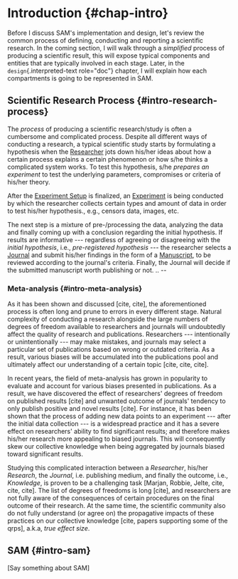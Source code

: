 Introduction {#chap-intro}
============

Before I discuss SAM's implementation and design, let's review the
common process of defining, conducting and reporting a scientific
research. In the coming section, I will walk through a *simplified*
process of producing a scientific result, this will expose typical
components and entities that are typically involved in each stage.
Later, in the `design`{.interpreted-text role="doc"} chapter, I will
explain how each compartments is going to be represented in SAM.

Scientific Research Process {#intro-research-process}
---------------------------

The *process* of producing a scientific research/study is often a
cumbersome and complicated process. Despite all different ways of
conducting a research, a typical scientific study starts by formulating
a hypothesis when the [Researcher](design.rst#design-researcher) jots
down his/her ideas about how a certain process explains a certain
phenomenon or how s/he thinks a complicated system works. To test this
hypothesis, s/he *prepares an experiment* to test the underlying
parameters, compromises or criteria of his/her theory.

After the [Experiment Setup](design.rst#design-experiment-setup) is
finalized, an [Experiment](design.rst#design-experiment) is being
conducted by which the researcher collects certain types and amount of
data in order to test his/her hypothesis., e.g., censors data, images,
etc.

The next step is a mixture of pre-/processing the data, analyzing the
data and finally coming up with a conclusion regarding the initial
hypothesis. If results are informative --- regardless of agreeing or
disagreeing with the *initial hypothesis*, i.e., *pre-registered
hypothesis* --- the researcher selects a
[Journal](design.rst#design-journal) and submit his/her findings in the
form of a [Manuscript](design.rst#design-submission), to be reviewed
according to the journal's criteria. Finally, the Journal will decide if
the submitted manuscript worth publishing or not. .. \--

### Meta-analysis {#intro-meta-analysis}

As it has been shown and discussed \[cite, cite\], the aforementioned
process is often long and prune to errors in every different stage.
Natural complexity of conducting a research alongside the large numbers
of degrees of freedom available to researchers and journals will
undoubtedly affect the quality of research and publications. Researchers
--- intentionally or unintentionally --- may make mistakes, and journals
may select a particular set of publications based on wrong or outdated
criteria. As a result, various biases will be accumulated into the
publications pool and ultimately affect our understanding of a certain
topic \[cite, cite, cite\].

In recent years, the field of meta-analysis has grown in popularity to
evaluate and account for various biases presented in publications. As a
result, we have discovered the effect of researchers' degrees of freedom
on published results \[cite\] and unwanted outcome of journals\'
tendency to only publish positive and novel results \[cite\]. For
instance, it has been shown that the process of adding new data points
to an experiment --- after the initial data collection --- is a
widespread practice and it has a severe effect on researchers' ability
to find significant results; and therefore makes his/her research more
appealing to biased journals. This will consequently skew our collective
knowledge when being aggregated by journals biased toward significant
results.

Studying this complicated interaction between a *Researcher*, his/her
*Research*, the *Journal*, i.e. publishing medium, and finally the
outcome, i.e., *Knowledge*, is proven to be a challenging task \[Marjan,
Robbie, Jelte, cite, cite, cite\]. The list of degrees of freedoms is
long \[cite\], and researchers are not fully aware of the consequences
of certain procedures on the final outcome of their research. At the
same time, the scientific community also do not fully understand (or
agree on) the propagative impacts of these practices on our collective
knowledge \[cite, papers supporting some of the qrps\], a.k.a, *true
effect size*.

SAM {#intro-sam}
---

\[Say something about SAM\]
